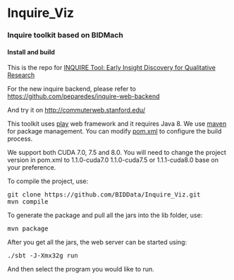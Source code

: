 # Inquire_Viz
### Inquire toolkit based on BIDMach

#### Install and build

This is the repo for [INQUIRE Tool: Early Insight Discovery for Qualitative Research]

For the new inquire backend, please refer to https://github.com/peparedes/inquire-web-backend

And try it on http://commuterweb.stanford.edu/

This toolkit uses [play] web framework and it requires Java 8. We use [maven] for package management. You can modify [pom.xml] to configure the build process. 

We support both CUDA 7.0, 7.5 and 8.0. You will need to change the project version in pom.xml to 1.1.0-cuda7.0  1.1.0-cuda7.5 or 1.1.1-cuda8.0 base on your preference. 

To compile the project, use:
<pre>
git clone https://github.com/BIDData/Inquire_Viz.git
mvn compile
</pre>

To generate the package and pull all the jars into the lib folder, use:
<pre>
mvn package
</pre>

After you get all the jars, the web server can be started using:
<pre>
./sbt -J-Xmx32g run
</pre>

And then select the program you would like to run.



[play]: https://www.playframework.com/
[maven]: https://maven.apache.org/
[pom.xml]: https://github.com/BIDData/BIDMach_Viz/blob/master/pom.xml
[INQUIRE Tool: Early Insight Discovery for Qualitative Research]: http://dl.acm.org/citation.cfm?id=3023272







